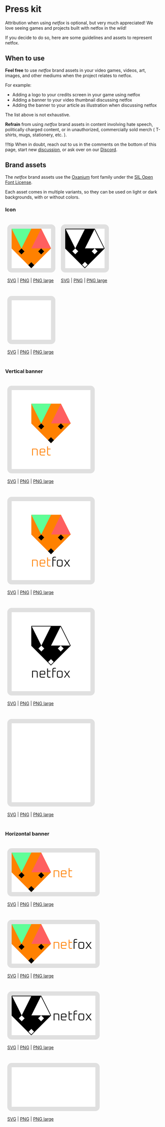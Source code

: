 # Press kit

Attribution when using *netfox* is optional, but very much appreciated! We love
seeing games and projects built with netfox in the wild!

If you decide to do so, here are some guidelines and assets to represent
netfox.

## When to use

**Feel free** to use *netfox* brand assets in your video games, videos, art,
images, and other mediums when the project relates to netfox.

For example:

* Adding a logo to your credits screen in your game using netfox
* Adding a banner to your video thumbnail discussing netfox
* Adding the banner to your article as illustration when discussing netfox

The list above is not exhaustive.

**Refrain** from using *netfox* brand assets in content involving hate speech,
politically charged content, or in unauthorized, commercially sold merch (
T-shirts, mugs, stationery, etc. ).

!!!tip
    When in doubt, reach out to us in the comments on the bottom of this page,
    start new [discussion], or ask over on our [Discord].

## Brand assets

The *netfox* brand assets use the [Oxanium] font family under the [SIL Open
Font License].

Each asset comes in multiple variants, so they can be used on light or dark
backgrounds, with or without colors.

### Icon

<div class="card" markdown>

  ![netfox icon main](./assets/press-kit/netfox-icon.svg.preview.png)

  [SVG](./assets/press-kit/netfox-icon.svg) | 
  [PNG](./assets/press-kit/netfox-icon.svg.preview.png) | 
  [PNG large](./assets/press-kit/netfox-icon.svg.large.png)

</div>

<div class="card" markdown>

  ![netfox icon alt](./assets/press-kit/netfox-icon-black.svg.preview.png)

  [SVG](./assets/press-kit/netfox-icon-black.svg) | 
  [PNG](./assets/press-kit/netfox-icon-black.svg.preview.png) | 
  [PNG large](./assets/press-kit/netfox-icon-black.svg.large.png)

</div>

<div class="card" markdown>

  ![netfox icon alt](./assets/press-kit/netfox-icon-white.svg.preview.png)

  [SVG](./assets/press-kit/netfox-icon-white.svg) | 
  [PNG](./assets/press-kit/netfox-icon-white.svg.preview.png) | 
  [PNG large](./assets/press-kit/netfox-icon-white.svg.large.png)

</div>

### Vertical banner

<div class="card" markdown>

  ![netfox banner vertical main](./assets/press-kit/netfox-banner-ver.svg.preview.png)

  [SVG](./assets/press-kit/netfox-banner-ver.svg) | 
  [PNG](./assets/press-kit/netfox-banner-ver.svg.preview.png) | 
  [PNG large](./assets/press-kit/netfox-banner-ver.svg.large.png)

</div>

<div class="card" markdown>

  ![netfox banner vertical alt](./assets/press-kit/netfox-banner-ver-alt.svg.preview.png)

  [SVG](./assets/press-kit/netfox-banner-ver-alt.svg) | 
  [PNG](./assets/press-kit/netfox-banner-ver-alt.svg.preview.png) | 
  [PNG large](./assets/press-kit/netfox-banner-ver-alt.svg.large.png)

</div>

<div class="card" markdown>

  ![netfox banner vertical black](./assets/press-kit/netfox-banner-ver-black.svg.preview.png)

  [SVG](./assets/press-kit/netfox-banner-ver-black.svg) | 
  [PNG](./assets/press-kit/netfox-banner-ver-black.svg.preview.png) | 
  [PNG large](./assets/press-kit/netfox-banner-ver-black.svg.large.png)

</div>

<div class="card" markdown>

  ![netfox banner vertical white](./assets/press-kit/netfox-banner-ver-white.svg.preview.png)

  [SVG](./assets/press-kit/netfox-banner-ver-white.svg) | 
  [PNG](./assets/press-kit/netfox-banner-ver-white.svg.preview.png) | 
  [PNG large](./assets/press-kit/netfox-banner-ver-white.svg.large.png)

</div>


### Horizontal banner

<div class="card" markdown>

  ![netfox banner horizontal main](./assets/press-kit/netfox-banner-hor.svg.preview.png)

  [SVG](./assets/press-kit/netfox-banner-hor.svg) |
  [PNG](./assets/press-kit/netfox-banner-hor.svg.preview.png) |
  [PNG large](./assets/press-kit/netfox-banner-hor.svg.large.png)

</div>

<div class="card" markdown>

  ![netfox banner horizontal alt](./assets/press-kit/netfox-banner-hor-alt.svg.preview.png)

  [SVG](./assets/press-kit/netfox-banner-hor-alt.svg) |
  [PNG](./assets/press-kit/netfox-banner-hor-alt.svg.preview.png) |
  [PNG large](./assets/press-kit/netfox-banner-hor-alt.svg.large.png)

</div>

<div class="card" markdown>
  
  ![netfox banner horizontal black](./assets/press-kit/netfox-banner-hor-black.svg.preview.png)

  [SVG](./assets/press-kit/netfox-banner-hor-black.svg) |
  [PNG](./assets/press-kit/netfox-banner-hor-black.svg.preview.png) |
  [PNG large](./assets/press-kit/netfox-banner-hor-black.svg.large.png)

</div>

<div class="card" markdown>
  
  ![netfox banner horizontal white](./assets/press-kit/netfox-banner-hor-white.svg.preview.png)

  [SVG](./assets/press-kit/netfox-banner-hor-white.svg) |
  [PNG](./assets/press-kit/netfox-banner-hor-white.svg.preview.png) |
  [PNG large](./assets/press-kit/netfox-banner-hor-white.svg.large.png)

</div>


<style>
  div.card {
    display: inline-block;
    margin: 0.5em;
  }

  div.card img {
    background-color: #e0e0e0;
    border-radius: 1em;
    padding: 1em;
  }
</style>


[discussion]: https://github.com/foxssake/netfox/discussions
[Discord]: https://discord.gg/xWGh4GskG5
[Oxanium]: https://github.com/sevmeyer/oxanium
[SIL Open Font License]: https://openfontlicense.org/
